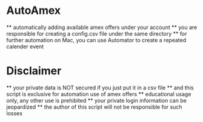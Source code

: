 # AutoAmex
** automatically adding available amex offers under your account
** you are responsible for creating a config.csv file under the same directory
** for further automation on Mac, you can use Automator to create a repeated calender event

# Disclaimer
** your private data is NOT secured if you just put it in a csv file
** and this script is exclusive for automation use of amex offers
** educational usage only, any other use is prehibited
** your private login information can be jeopardized
** the author of this script will not be responsible for such losses
